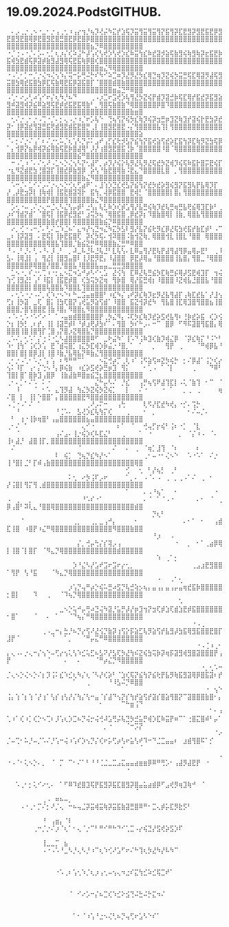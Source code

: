 # 19.09.2024.PodstGITHUB.
⠀⠄⡠⢀⡐⢀⠢⠐⣀⠂⡐⢠⢀⢂⠰⢠⡔⢲⡘⢦⡹⢜⡬⠳⣍⡞⣱⢯⡹⣭⢻⣭⢻⣭⢻⡝⣯⢻⡽⣏⣟⣻⡽⣻⣟⣯⣟⡿⣻⣟⣿⣻⣟⣿⢿⡿⣟⣿⣻⣟⣿⣛⣿⣟⡿⣟⣿⡿⣿⣿⣿⣿⣿⣿⣿⣿⣿⣿⣿⣿⣿⣿⣿⣿⣿⣿⣿⣿⣿⣿⣿⣿⣿⣿⣿⣿⣿⣿⣿⣿⣿⣿⣿⣿⣿⣿⣿⣿⣿⣿⣿⣿⣿⣿⣿⣿⣿⣦⡙⠿⣿⣿⣿⣿⣿⣿⣿⣿⣿
⠐⡈⢐⠠⠐⡈⠄⡡⠄⢂⡁⢆⡰⡌⢎⠵⣨⠓⡼⢡⢎⢣⢞⡱⢣⢞⡱⣎⠷⣭⢳⣎⠷⣞⣽⡺⣵⢯⣷⣻⢮⢷⣻⢷⡽⣖⣯⣟⡷⣯⢾⣳⣟⣾⢯⡿⣽⡾⣷⣻⣼⣻⢿⢯⣟⣯⢷⡿⣿⢎⣿⣿⣿⣿⣿⣿⣿⣿⣿⣿⣿⣿⣿⣿⣿⣿⣿⣿⣿⣿⣿⣿⣿⣿⣿⣿⣿⣿⣿⣿⣿⣿⣿⣿⣿⣿⣿⣿⣿⣿⣿⣿⣿⣿⣿⣿⣿⣿⣿⣶⣌⠻⢿⣿⣿⣿⣿⣿⣿
⠐⠠⢁⠂⡁⠒⡈⡐⢌⠲⢌⢢⠱⡌⢭⠒⡥⢛⠬⡓⠎⠳⠊⠵⣉⠶⡹⣜⡻⣜⡳⣎⢿⣙⢶⡹⣝⢮⡳⣭⣛⢯⣏⢿⣽⡻⣼⢯⣻⣭⣿⣳⢿⣞⣯⣿⣳⡿⣏⢯⣷⢿⣟⣯⡿⣽⣯⣿⡏⠈⣿⣿⣿⣾⣿⣷⣿⣿⣿⣿⣿⣿⣿⣿⣿⣿⣿⣿⣿⣿⣿⣿⣿⣿⣿⣿⣿⣿⣿⣿⣿⣿⣿⣿⣿⣿⣿⣿⣿⣿⣿⣿⣿⣿⣿⣿⣿⣿⣿⣿⣿⣿⣶⣬⣙⠛⠿⣿⣿
⠠⢁⠂⠔⡠⢃⠴⢡⠊⠖⡌⢆⠳⡘⠦⠙⠀⠀⠀⢀⠠⡰⣉⠖⣩⢞⡱⢧⢻⣜⡳⣝⢮⡟⣾⡹⣽⣚⡷⢯⣏⢿⡞⣯⣞⡽⣯⣻⣵⣻⠾⣽⣻⢾⡽⣮⠿⣵⣻⢯⣟⡾⣞⣯⣟⣯⢿⣷⠃⡀⢻⣿⢯⣷⣿⣷⠙⢿⣿⣿⣿⣿⣿⡿⣿⠹⣿⣿⣿⣿⣿⣿⣿⣿⣿⣿⣿⣿⣿⣿⣿⣿⣿⣿⣿⣿⣿⣿⣿⣿⣿⣿⣿⣿⣿⣿⣿⣿⣿⣿⣿⣿⣿⣿⣿⣿⣷⣶⣿
⠀⢂⠌⡐⢀⠂⡐⠠⢉⠐⡈⠄⡂⢄⠠⡐⠰⡈⠖⡡⢧⠑⠀⢙⢦⢫⡝⢮⡳⣎⢷⡹⢮⡽⣲⣛⡶⣹⣝⢷⣹⡞⣽⢮⡗⣟⣳⡽⣞⡽⠂⢸⡿⣽⣞⢻⣽⣛⣯⢟⣾⣻⣟⣾⣯⣟⣿⡛⢀⡇⢸⣿⣻⣟⣿⣟⠠⡌⢻⣿⣿⣿⣿⣧⢹⡇⢻⣿⣿⣿⣿⣿⣿⣿⣿⣿⣿⣿⣿⣿⣿⣿⣿⣿⣿⣿⣿⣿⣿⣿⣿⣿⣿⡿⣿⣿⣿⣿⣿⣿⣿⣿⣿⣿⣿⣿⣿⣿⣵
⠈⠄⡂⠌⡐⠌⢠⠁⠆⠌⡐⢂⠥⡈⢆⢡⠣⡙⡬⠅⣠⠞⢠⡋⣎⢗⡺⣣⡝⣮⢳⡝⣯⢞⣵⢫⣞⡵⣏⣯⢳⡽⣏⢷⡻⣝⣳⢯⡿⠁⡄⢺⡿⡝⣦⡿⢾⡽⣮⢿⣷⢯⣟⡷⣿⣼⢿⠃⡸⡜⢰⣿⣻⣟⣿⣯⢘⡷⠈⣿⣿⣿⣿⣿⠸⣿⠈⢿⣿⣿⣿⣿⣿⣿⣿⣿⣿⣿⣿⣿⣿⣿⣿⣿⣿⣿⣿⣿⣿⣿⣿⣿⣿⣿⣮⠛⣿⣿⣿⣿⣿⣿⣿⣿⣿⣿⣿⣿⣿
⠀⠒⠠⢁⠰⠈⠄⠌⢂⠜⠠⣁⠢⡑⢌⢢⠣⡝⢂⣼⠋⡀⡴⡹⡜⢮⡕⢧⡻⣜⢧⡻⣜⢯⣞⡳⣝⢾⡹⢮⢯⠷⣯⡗⣿⡭⣟⢮⡏⠐⣆⠻⣝⣾⣟⣳⢘⣿⣽⡏⢸⣿⣞⡿⣷⣻⡿⠀⡵⢣⠘⣷⣟⣿⢿⣷⠨⣟⣄⠙⣿⣿⣿⣿⣇⣿⠀⡀⢻⣿⣿⣿⣿⣿⣿⣿⣿⣿⣿⣿⣿⣿⣿⣿⣿⣿⣿⣿⣿⣿⣿⣿⣿⣿⣿⣷⣌⠻⣿⣿⣿⣿⣿⣿⣿⣿⣿⣿⣿
⠀⠡⠒⡈⠄⣁⠊⠌⡠⠌⡐⢄⠢⡑⢊⢆⢋⣴⠟⠁⠄⣸⢱⡱⣙⣎⢞⣣⡝⣮⢳⡝⣞⡳⣞⡵⣻⢮⣻⡝⣯⣻⢧⡟⣧⢿⡹⡏⠀⡜⢀⡼⣟⣲⡽⡇⢸⢷⢾⡇⢸⣯⣟⣿⣽⢽⡗⠀⣯⢳⡀⢼⡿⣯⣿⣿⠀⣟⢾⡃⠈⣿⣿⣿⣿⣿⡇⣿⡄⢻⣿⣿⣿⣿⣿⣿⣿⣿⣿⣿⣿⣿⣿⣿⣿⣿⣿⡟⣿⣿⣿⣿⢹⣿⣿⣿⣿⣷⣌⠻⣿⣿⣿⣿⣿⣿⣿⣿⣿
⠀⡡⢂⠐⠤⢀⠌⡐⢄⠒⣈⢄⠣⣌⢣⡤⡾⠃⣐⢣⡄⢧⣃⠷⡱⢎⡾⣡⢻⡜⣧⣛⢮⢷⡹⣞⢧⣛⢶⣛⣧⢟⣮⢿⣹⣏⡷⠃⢀⡰⠎⢹⣾⡝⣾⠁⠈⣿⢯⡇⢸⣯⡿⣞⣻⣞⠃⣰⢭⡳⢦⠈⢿⣿⣯⣿⢀⡿⣞⡽⡆⠹⣿⣷⣿⢿⡇⢸⣷⡀⢿⣿⣧⢻⣿⣿⣿⣿⣿⣿⣿⣿⣿⣿⣿⣿⣿⣷⣿⡞⣿⣿⡇⢿⣿⣿⣿⣿⣿⣷⣮⡙⠿⣿⣿⣿⣿⣿⣿
⠀⠔⡀⢊⠐⠠⠒⡈⠄⢃⠌⣈⠱⣈⠦⠁⣄⠲⡜⢢⣙⠲⣌⠳⣍⡳⣣⠇⣻⡜⣧⡝⣮⢗⡻⣎⡿⣜⢯⣳⢞⣯⡞⣷⣏⡾⠃⠠⠉⣀⠆⢸⡽⣽⣻⠀⠄⣟⢯⡇⢸⡷⣟⣯⣿⢏⠀⡽⢎⡳⢯⠄⢺⠽⣿⣿⠨⣷⢺⣝⢷⡀⢿⣿⣿⢺⣇⢸⣿⣇⠘⣿⣿⠀⢿⣿⣿⣿⣿⣿⣿⣿⣿⣿⣿⣿⣿⢿⣿⣧⢹⣿⣿⡈⣷⣮⣝⡛⠿⢿⣿⣿⣷⣌⣛⠛⠿⣿⣿
⠘⠠⢀⠃⡘⠄⢃⠠⠘⠄⡸⢀⠃⠀⡀⠼⣀⠧⣘⠧⣘⢧⣘⠃⣇⢧⢣⠄⣇⠿⣤⢻⡜⣟⢧⡟⣼⢻⣼⢻⡿⣤⢿⡤⣟⠃⠀⢀⠸⣣⠄⢸⢿⣸⡇⢠⠀⢻⣜⡇⢸⣿⣻⣤⣿⠇⢸⡸⣟⡻⣟⡄⠸⣼⣿⣿⠀⡿⣟⡼⢿⣤⠘⣿⣿⣿⣿⢸⣧⣿⡄⢻⣿⣀⠘⢿⣿⣿⣿⣿⣿⣿⣿⡿⢿⣿⣿⡜⣿⣿⡘⣿⣿⣧⠸⣿⣿⣿⣧⣤⣤⣀⣛⣛⣻⣿⣿⣿⣿
⠀⣁⠢⠐⡀⠎⡐⢂⢉⠰⠐⡂⣄⠢⣍⠲⣡⠚⡴⠣⠊⢂⣡⠀⣜⢪⢳⠀⣏⠿⣜⢧⣛⣮⡳⣏⢷⣛⡮⢿⡼⣫⣟⢾⣹⡏⠀⢲⢬⢱⢊⢸⣻⣜⡃⢠⠃⠸⣯⡇⢸⣯⣟⡾⣿⠀⢎⣳⢭⡳⣝⢶⠀⢻⡷⣿⠀⢿⡜⣯⣛⢾⡆⠸⣿⣿⣿⠸⣝⢾⣧⣘⣿⣿⣧⠘⣿⣿⣿⣿⣿⣿⣿⡇⣿⣿⣿⢧⣿⣿⣧⠹⣿⣿⣇⢹⣿⣿⣿⣿⣿⣿⣿⣿⣿⣿⣿⣿⣿
⠀⠄⢂⠡⠐⡐⠠⠌⡀⢎⠱⡐⠢⠑⠆⠓⣀⣩⣤⣶⣿⣿⠃⠰⣎⠳⡌⢠⠞⡽⣎⢷⡹⣖⡻⣜⣧⢻⣼⡏⢠⢷⣏⣞⣧⠁⡜⣸⢢⢋⡆⢸⡳⣽⠀⣀⢏⠀⣿⡅⢸⣳⢏⣿⡝⢠⢞⣥⡻⣵⢫⣾⠁⠸⣿⣿⠀⣯⣝⢺⡽⣞⠳⠀⢻⣧⣿⢸⣏⢿⣹⣿⢻⣿⣿⣦⢸⣿⣿⣿⣿⡐⣿⢣⣿⣿⣟⢸⣷⠸⣿⡄⠻⣿⣿⣆⠻⣿⣿⣿⣿⣿⣿⣿⣿⣿⣿⣿⣿
⠠⠈⠄⢂⠡⠐⠡⠊⠔⠈⠀⠁⠠⣤⣶⣾⣿⣿⣿⣿⣿⡟⢀⡳⣌⠻⡄⠨⢏⡳⣎⢷⡹⣞⡵⣫⢞⣧⢻⠆⢘⡷⣞⡵⣯⠀⢎⡱⢪⡑⡆⢸⡳⡃⢀⠆⡞⡀⢸⡇⢸⣽⣛⡾⠇⠘⡾⣰⢟⡼⣳⠎⠁⠄⢻⣿⠀⡳⠎⠓⡠⠄⠒⠉⠀⣿⡿⠀⠋⠻⠯⣽⣿⢻⣯⣿⡄⢿⣿⣿⣿⢸⣿⢸⣿⢻⡏⢈⣿⢠⡝⣿⡰⣝⢿⣿⣧⡙⣿⣿⣿⣿⣿⣿⣿⣿⣿⣿⣿
⢀⠡⠌⡀⢂⠡⠁⡌⢐⠨⠐⣁⠣⣼⣿⣿⣿⣿⣿⠿⠋⠀⣀⠗⣬⠳⠁⢸⠡⠙⢨⠷⣹⢎⣷⡹⢾⣌⡿⠀⠈⡽⣎⢷⡍⠘⠨⠑⠃⠱⠂⢸⢳⠁⢨⢎⡱⢡⠀⣟⠈⣾⢭⣿⡁⢰⣍⡳⣏⢾⡱⡷⣬⡐⠘⣿⡀⠁⠀⠁⠀⠀⡀⠀⠀⢻⡟⠀⢀⠀⠀⠀⠈⠛⢾⡿⣧⠘⣿⣿⡇⣿⡇⣿⡿⣸⡇⢸⣿⠸⣷⡘⣧⢿⣧⡝⠿⣷⣌⢻⣿⣿⣿⣿⣿⣿⣿⣿⣿
⢀⠂⡐⠠⢁⠂⠡⡐⠈⡄⢡⠀⠆⠻⠛⠛⠉⠁⠀⠀⠀⠢⣍⢚⡴⡉⢀⢇⠰⠁⢨⠫⣵⢫⠶⣝⡳⢮⡓⠀⡂⠌⡿⣼⠁⢨⡑⢎⡔⢢⠅⠸⡏⠀⢠⠂⡌⢑⠢⠘⡄⡿⢮⣷⠀⠰⣎⡵⣫⢞⡵⣛⡶⣹⠀⢻⡅⠀⠀⠀⠂⢁⠠⠀⠁⠈⡇⠀⠀⠀⠀⢀⠀⠀⠀⠙⠿⠃⢹⣿⡇⣿⠁⣿⡷⣹⢠⣿⡿⠀⢸⣷⣼⣷⠿⣿⣶⣮⣙⣆⣿⣿⣿⣿⣿⣿⣿⣿⣿
⢀⠂⠄⡁⠂⠌⠡⠀⠅⠐⠀⠀⠀⠀⠀⠀⠀⠀⠀⠀⣌⠓⡤⠣⠌⠀⡘⣎⠀⠀⢠⡛⢦⢫⠟⣼⢹⣏⡇⠠⢅⠈⣷⢹⠀⠂⠉⠀⠈⠀⠀⠸⠀⠀⠀⠈⠀⠂⠡⠀⣄⢹⡻⣼⠀⢳⣌⡳⣝⢮⡳⣝⢮⡁⠀⠀⡇⠀⠀⠌⠐⠀⠀⠀⠐⠀⠁⠀⠀⡀⢀⠀⢀⠀⠀⠀⠀⢶⠌⣿⠀⡇⠀⢸⡇⠑⣿⣿⠁⡄⣿⣿⣿⣿⣿⣟⠻⣿⣿⣾⣿⣿⣿⣿⣿⣿⣿⣿⣿
⠠⢈⠐⠠⠁⠌⠀⠁⠀⠀⠀⠀⠀⠀⠀⠀⠀⠀⢀⠜⡠⠍⠒⠀⠀⢠⢓⠀⠀⠀⠀⢇⠫⡜⣏⣞⠳⢞⡄⠐⡊⠄⢩⡓⠀⠀⠀⠀⠀⠀⠀⠘⠀⠀⠀⠀⠀⠀⠀⠀⠘⢈⠡⠄⠀⣣⢜⡱⣎⢧⢳⡍⢎⠀⠀⠀⢀⠀⠀⠀⠂⠀⡀⠀⠀⠀⠀⠀⠀⠀⠂⠌⠤⡈⠄⠀⠀⠀⠀⠃⠀⢰⠐⢸⡷⢶⣿⠃⢠⣤⣿⣿⣿⣿⣿⣿⣦⣤⣿⣿⣿⣿⣿⣿⣿⣿⣿⣿⣿
⢀⠂⠌⠀⠁⠀⠀⠀⠀⠀⠀⠀⠀⠀⠀⠀⠀⢄⠊⠐⠀⠀⠀⠀⠀⠆⠁⠀⠈⠀⠀⢚⢤⡋⡖⢮⠃⢨⠆⠐⡁⠀⠈⣇⠀⠀⠀⠀⠀⠀⠀⠈⠀⠀⠀⠀⠀⠀⠀⠀⢠⠌⣠⠄⢸⡐⢮⡱⢎⠧⣏⣌⠃⠀⠀⢀⠀⠀⠀⠁⠀⠐⠀⠀⠀⠀⠀⠀⡀⠀⠈⡌⠰⠠⠀⠈⠄⠀⢸⠆⣼⡘⠀⣼⣿⢸⡏⡀⣿⣿⣿⣿⣿⣿⣿⣿⣿⣿⣿⣿⣿⣿⣿⣿⣿⣿⣿⣿⣿
⠀⠌⠀⠀⠀⠀⠀⠀⠀⠀⠀⠀⠀⠀⠀⠀⠈⠀⠀⠀⠀⠀⠀⠀⠌⠀⠀⠄⠀⢀⠀⠈⢶⡁⣸⢹⠀⠈⠆⠀⠀⠀⠀⠆⠀⠀⠀⠀⠀⠀⠀⠀⠀⠀⠀⠀⠀⠀⠀⠀⠇⠀⢮⡁⠀⢙⢦⡙⣎⠳⡜⠢⠁⠀⠀⠀⠀⠀⠀⠀⢀⠂⠤⠐⠂⢌⠢⠑⠀⠀⠡⠐⠡⠁⠀⠌⡐⠀⢸⠘⣿⡇⣈⠃⡏⠾⢠⣷⣿⣿⣿⣿⣿⣿⣿⣿⣿⣿⣿⣿⣿⣿⣿⣿⣿⣿⣿⢿⣿
⠀⠀⠀⠀⠀⠀⠀⠀⠀⠀⠀⠀⠀⠀⠀⠀⠀⠀⠀⠀⠀⠀⠀⠀⠀⠀⠀⢊⠀⠀⢂⠀⠃⡜⢦⡃⠀⢀⠃⠀⠀⠀⠀⠀⠀⠀⠀⠀⠀⠀⠀⠀⠀⠀⠀⠀⠀⠀⠀⠀⠀⠀⠀⠅⢂⠀⠔⡳⢨⠏⡠⠖⠀⠀⠀⠀⠁⡀⠄⠀⠠⠈⠄⠠⠀⢀⠀⡀⢀⠠⠁⠌⠀⢀⠀⠂⠀⠀⡜⢨⣿⡇⢻⡍⢻⢀⣾⣿⣿⣿⣿⣿⣿⣿⣿⣿⣿⣿⣿⣿⣿⣿⣿⣿⣿⣿⣿⣿⣿
⠀⠀⠀⠀⠀⠀⠀⠀⠀⠀⠀⠀⠀⠀⠀⠀⠀⠀⠀⠀⠀⠀⠀⠀⠀⠀⠀⠁⠀⠀⠀⠄⠠⠘⢦⠁⠀⠀⠂⠀⠀⠀⠀⠀⠀⠀⠀⠐⠀⠠⠀⢀⠀⠀⡀⠀⠀⠀⠀⠀⠀⠀⠀⠀⠀⠀⠘⠡⠎⠐⠁⠀⠀⠀⠀⠀⠀⠀⠀⠀⠄⠈⠀⠁⠈⠠⠐⠀⠀⠀⠀⠀⠄⠂⠀⠈⠀⢀⡿⢠⣿⠃⠽⢇⣄⠘⣿⣿⢿⣿⣿⣿⣿⣿⣿⣿⣿⣿⣿⣿⣿⣿⣿⣿⣿⣿⣿⣾⣿
⠀⠀⠀⠀⠀⠀⠀⠀⠀⠀⠀⠀⠀⠀⠀⠀⠀⠀⠀⠀⠀⠀⠀⠀⠀⠀⠀⠀⠀⠀⠀⠀⠀⡙⢆⠃⠀⠀⠀⠀⠀⠀⠀⠀⠀⠀⠀⠀⠀⠀⠀⠀⠈⠀⠀⠀⠀⠀⠀⠀⠀⠀⠀⠀⢀⡀⠀⠀⢀⡀⣀⢠⠚⡄⠀⠀⠀⠀⠂⠀⠀⠀⠀⠀⠀⠀⠀⠀⠀⠄⠂⠁⠀⠂⠀⠀⢠⣾⣏⢸⣿⠀⠰⣿⡟⠰⣌⠛⢿⣿⣿⣿⣿⣿⣿⣿⣿⣿⣿⣿⣿⣿⠻⣿⣿⣿⣷⣿⣿
⠀⠀⠀⠀⠀⠀⠀⠀⠀⠀⠀⠀⠀⠀⠀⠀⠀⠀⠀⠀⠀⠀⠀⠀⠀⠀⠀⠀⠀⠀⠀⠀⠀⠘⡰⠀⠀⠠⠀⠀⠀⠀⠀⠀⠀⠀⠀⠀⠀⠀⠀⠀⠀⠀⠀⠀⠀⠀⠀⠀⠀⠀⠀⠀⠀⡌⡀⢚⡤⢓⡌⡎⢽⡠⢠⠀⠀⠀⠀⠀⠀⠀⠀⠀⠀⠀⠀⠐⠀⠀⡀⠀⠂⠁⢀⣴⡿⢿⡇⢸⣿⠈⡇⣿⡏⠀⠈⠻⣄⡙⢿⣿⣿⣿⣿⣿⣿⣿⣿⣿⣿⣿⣿⣾⣿⣿⣿⣿⣿
⠀⠀⠀⠀⠀⠀⠀⠀⠀⠀⠀⠀⠀⠀⠀⠀⠀⠀⠀⠀⠀⠀⠀⠀⠀⠀⠀⠀⠀⠀⠀⠀⠀⠀⠱⠀⢀⠁⡂⠀⠀⠀⠀⠀⠀⠀⠀⠀⠀⠀⠀⠀⠀⠀⠀⠀⠀⠀⠀⠀⠀⠀⠀⠀⡱⠘⣌⠣⡜⣡⠞⣩⠖⣩⠖⡔⢂⡀⠀⠀⠀⠀⠀⠀⠀⠀⠀⠀⠀⠀⠀⢀⣠⣰⣟⣻⣿⣿⠁⢻⡟⠀⢣⠘⣯⠀⠀⠀⠈⠳⣄⡙⢿⣿⣿⣿⣿⣿⣿⣿⣿⣿⣿⣿⣿⣿⣿⣿⣿
⠀⠀⠀⠀⠀⠀⠀⠀⠀⠀⠀⠀⠀⠀⠀⠀⠀⠀⠀⠀⠀⠀⠀⠀⠀⠀⠀⠀⠀⠀⠀⠀⠀⠀⠐⠀⠀⠠⠁⢂⠀⠀⠀⠀⠀⠀⠀⠀⠀⠀⠀⠀⠀⠀⠀⠀⠀⠀⠀⠀⠀⠀⠀⡰⢡⡙⢤⠛⡴⡑⢮⠥⣛⠴⣫⡙⢧⣚⢵⡢⢦⡄⣤⢠⡄⣤⢠⡤⣤⢶⣞⣯⡷⣿⣿⣿⣿⣿⡂⣿⡇⠀⠀⠀⠹⠀⠀⢀⠀⠀⠈⠹⢦⡙⢿⣿⣿⣿⣿⣿⣿⣿⣿⣿⣿⣿⣿⣿⣿
⠀⠀⠀⠀⠀⠀⠀⠀⠀⠀⠀⠀⠀⠀⠀⠀⠀⠀⠀⠀⠀⠀⠀⠀⠀⠀⠀⠀⠀⠀⠀⠀⠀⠀⠀⠀⠀⠀⠀⠡⠀⠀⠀⠀⠀⠀⠀⠀⠀⠀⠀⠀⠀⠀⠀⠀⠀⠀⠀⠀⠀⣀⠢⡑⢥⠚⡤⢛⠴⣙⢬⠳⣽⡘⣥⡛⡼⡜⡶⣹⢲⡝⣲⢏⡾⣱⢏⣾⣱⣟⡾⣯⣿⣿⣿⣿⣿⣿⠂⣿⠁⠀⠀⠀⠈⠀⠀⠄⠀⠁⠀⠀⠈⠙⢦⡌⠛⢿⣿⣿⣿⣿⣿⣿⣿⣿⣿⣿⣿
⠀⠀⠀⠀⠀⠀⠀⠀⠀⠀⠀⠀⠀⠀⠀⠀⠀⠀⠀⠀⠀⠀⠀⠀⠀⠀⠀⠀⠀⠀⠀⠀⠀⠀⠀⠀⠀⠀⠀⠀⠀⠀⠐⠠⢀⠀⠀⠀⠀⠀⠀⠀⠀⠀⠀⠀⠀⢀⠠⣀⠒⡄⣓⡘⠦⡙⡔⢫⠜⣜⢪⡙⣷⡽⢰⢫⡕⡯⣵⣋⢧⡻⣵⢫⡞⣧⣻⡼⣳⣯⢿⣻⣯⣿⣿⣟⣿⡏⣸⡟⠈⠀⠀⠀⠀⠀⠀⠀⠈⠀⠀⠁⡀⠀⠀⠈⠛⡤⣍⠛⠿⣿⣿⣿⣿⣿⣿⣿⣿
⠀⠀⠀⠀⠀⠀⠀⠀⠀⠀⠀⠀⠀⠀⠀⠀⠀⠀⠀⠀⠀⠀⠀⠀⠀⠀⠀⠀⠀⠀⠀⠀⠀⠀⠀⠀⠀⠀⠀⠀⠀⠀⠀⠐⠠⢈⠰⢀⠂⡄⢄⠠⠄⡐⢄⠒⡌⢢⠑⠤⢋⡔⢢⢅⢣⠱⣊⢥⣋⠦⣣⠝⡜⣣⢏⡳⣜⢳⠮⣝⢮⣳⢭⡷⡽⢶⡯⣽⣻⢾⣻⣿⣽⣿⣿⣿⡟⢠⡟⠀⠀⠀⠀⠀⠀⠀⠀⠈⠀⠀⠀⠄⠀⠀⠄⠀⠀⠀⠈⠛⡴⣌⡙⠻⣿⣿⣿⣿⣿
⠀⠀⠀⠀⠀⠀⠀⠀⠀⠀⠀⠀⠀⠀⠀⠀⠀⠀⠀⠀⠀⠀⠀⠀⠀⠀⠀⠀⠀⠀⠀⠀⠀⠀⠀⠀⠀⠀⠀⠀⠀⠀⠀⠀⠐⡀⢂⠡⠒⡈⢄⠢⡑⢌⠢⡑⠌⡆⡹⢨⠅⣎⠱⣊⢆⠳⡌⢆⠈⠣⡜⢎⡵⠃⠈⣱⢎⢯⡝⣮⢳⡝⣮⢗⡟⣧⡻⢷⣯⣻⣽⢿⡿⣿⣯⣽⠆⡞⠀⠀⠀⠀⠀⠀⠀⠀⠀⠀⠀⠀⠀⠀⠀⠁⠀⠀⢀⠀⠀⠀⠀⠘⠸⣣⠬⡙⠿⣿⣿
⠀⠀⠀⠀⠀⠀⠀⠀⠀⠀⠀⠀⠀⠀⠀⠀⠀⠀⠀⠀⠀⠀⠀⠀⠀⠀⠀⠀⠀⠀⠀⠀⠀⠀⠀⠀⠀⠀⠀⠀⠀⠀⠀⠀⠀⠐⠀⢢⠑⢨⡄⢱⠈⡆⢱⠈⡜⢰⠁⢣⡎⢰⢣⡜⡌⢳⡌⢣⠒⣤⠈⡎⣼⠙⢢⡝⡎⢳⡞⣵⢫⡞⣽⡎⣿⣵⢻⣿⡝⠉⣽⣿⣿⣿⣷⣿⠂⡄⠀⠀⠀⠀⠀⠀⠀⠀⠀⠀⠀⠀⠀⠀⠀⠀⠀⠀⠀⠀⠀⠂⠀⠀⠀⠀⠉⠓⣶⢨⠙
⠀⠀⠀⠀⠀⠀⠀⠀⠀⠀⠀⠀⠀⠀⠀⠀⠀⠀⠀⠀⠀⠀⠀⠀⠀⠀⠀⠀⠀⠀⠀⠀⠀⠀⠀⠀⠀⠀⠀⠀⠀⠀⠀⠀⠀⠀⠁⠂⠰⢁⠰⠁⢎⠰⡁⢎⡑⠢⢉⠆⡸⢡⢆⡱⣉⠦⡙⢬⡒⢬⢚⠼⣡⢛⡬⢧⣙⡳⣚⣥⡛⢾⡱⣏⠷⣭⡟⠶⠉⠁⢐⣿⣍⣿⠾⠃⡤⠁⠀⠀⠀⠀⠀⠀⠀⠀⠀⠀⠀⠀⠀⠀⠀⠀⠀⠀⠀⠀⠀⠀⡀⠐⠀⠀⠀⠈⠒⡩⡝
⠀⠀⠀⠀⠀⠀⠀⠀⠀⠀⠀⠀⠀⠀⠀⠀⠀⠀⠀⠀⠀⠀⠀⠀⠀⠀⠀⠀⠀⠀⠀⠀⠀⠀⠀⠀⠀⠀⠀⠀⠀⠀⠀⠀⠀⠀⠀⠈⠔⡈⠤⢉⠂⠥⡘⠤⡈⠡⠌⡘⢡⠒⢬⠰⢡⠎⡱⢢⡙⡌⢎⠖⡥⢋⡴⢣⠖⣥⢣⠞⠹⠒⠙⣈⣉⣤⣤⠆⠀⣰⣾⢻⣿⠯⠁⡊⠀⠀⠀⠀⠀⠀⠀⠀⠀⠀⠀⠀⠀⠀⠀⠀⠀⠀⠀⠀⠀⠀⠀⠀⠀⠀⠀⠀⠂⠀⠀⠀⠈
⠀⠀⠀⠀⠀⠀⠀⠀⠀⠀⠀⠀⠀⠀⠀⠀⠀⠀⠀⠀⠀⠀⠀⠀⠀⠀⠀⠀⠀⠀⠀⠀⠀⠀⠀⠀⠀⠀⠀⠀⠀⠀⠀⠀⠀⠀⠀⠀⠠⠐⠠⠈⠂⢅⠢⡑⠄⡀⠀⠈⠀⡉⠀⠉⠂⠌⠁⠃⠘⠘⢈⣈⣀⣉⣠⣍⣤⣤⣴⣶⣶⡿⠿⠛⢛⡡⠂⢠⣼⡻⣼⣟⡟⠀⠐⠀⠀⠀⠀⠀⠀⠀⠀⠀⠀⠀⠀⠀⠀⠀⠀⠀⠀⠀⠀⠀⠀⠀⠀⠀⠀⠀⠀⠀⠀⠐⠀⠀⠀
⠀⠀⠀⠀⠀⠀⠀⠀⠀⠀⠀⠀⠀⠀⠀⠀⠀⠀⠀⠀⠀⠀⠀⠀⠀⠀⠀⠀⠀⠀⠀⠀⠀⠀⠀⠀⠀⠀⠀⠀⠀⠀⠀⠀⠀⠀⠀⠀⠀⠀⠀⠡⢀⠂⡂⢅⠊⠔⢂⠄⠀⠁⠋⠿⠹⣞⣿⣹⢯⡟⣯⣻⡽⣯⣏⣿⣻⡽⣿⣤⣥⣴⣾⡿⠋⣠⢞⡻⢶⣹⢷⠚⠀⠈⠀⠀⠀⠀⠀⠀⠀⠀⠀⠀⠀⠀⠀⠀⠀⠀⠀⠀⠀⠀⠀⠀⠀⠀⠀⠀⠀⠀⠀⠀⠀⠀⠀⠈⠀
⠀⠀⠀⠀⠀⠀⠀⠀⢀⠠⠀⠶⠦⠤⡀⠀⠀⠀⠀⠀⠀⠀⠀⠀⠀⠀⠀⠀⠀⠀⠀⠀⠀⠀⠀⠀⠀⠀⠀⠀⠀⠀⠀⠀⠀⠀⠀⠀⠀⠀⠀⠀⠠⠐⢀⠂⡉⠌⡂⠜⡈⢄⠀⠒⠦⢤⣈⡽⣭⢾⣭⢷⡽⣭⣯⣷⣽⣛⣿⠿⠛⠂⣉⢄⡾⡥⣏⡻⣗⡫⠃⠀⠀⠀⠀⠀⠀⠀⠀⠀⠀⠀⠀⠀⠀⠀⠀⠀⠀⠀⠀⠀⠀⠀⠀⠀⠀⠀⠀⠀⠀⠀⠀⠀⠀⠀⠀⠀⠀
⠀⠀⠀⠀⠀⠀⠀⠀⠘⠀⢠⣶⡄⠈⠇⠀⠀⠀⠀⠀⠀⠀⠀⠀⠀⠀⠀⠀⠀⠀⠀⠀⠀⠀⠀⠀⠀⠀⠀⠀⠀⠀⠀⠀⠀⠀⠀⠀⠀⠀⠀⠀⠀⠀⠀⢀⠒⡈⡐⠌⡰⠈⢆⠁⠂⢄⠈⡐⠉⠃⠛⠊⠛⠓⠙⠊⢁⣉⠠⡔⢮⣙⡜⣫⢞⡵⣫⡱⠏⠀⠀⠀⠀⠀⠀⠀⠀⠀⠀⠀⠀⠀⠀⠀⠀⠀⠀⠀⠀⠀⠀⠀⠀⠀⠀⠀⠀⠀⠀⠀⠀⠀⠀⠀⠀⠀⠀⠀⠀
⠀⠀⠀⠀⠀⠀⠀⠀⢸⣀⣀⡉⠀⣦⠀⠀⠀⠀⠀⠀⠀⠀⠀⠀⠀⠀⠀⠀⠀⠀⠀⠀⠀⠀⠀⠀⠀⠀⠀⠀⠀⠀⠀⠀⠀⠀⠀⠀⠀⠀⠀⠀⠀⠀⠀⠀⠀⠠⠐⠠⠡⠘⣀⠣⡘⢄⠣⡘⠰⠉⢆⠱⢊⠜⣡⠋⠖⠌⠓⢹⢆⡳⣜⠳⡜⠧⠳⠉⠀⠀⠀⠀⠀⠀⠀⠀⠀⠀⠀⠀⠀⠀⠀⠀⠀⠀⠀⠀⠀⠀⠀⠀⠀⠀⠀⠀⠀⠀⠀⠀⠀⠀⠀⠀⠀⠀⠀⠀⠀
⠀⠀⠀⠀⠀⠀⠀⠀⠀⠀⠀⠀⠀⠀⠀⠀⠀⠀⠀⠀⠀⠀⠀⠀⠀⠀⠀⠀⠀⠀⠀⠀⠀⠀⠀⠀⠀⠀⠀⠀⠀⠀⠀⠀⠀⠀⠀⠀⠀⠀⠀⠀⠀⠀⠀⠀⠀⠀⠀⠀⠐⠡⢀⠆⢡⢂⠱⡈⢆⡰⢠⢂⠤⢢⢄⠲⣐⠎⣍⢳⣊⠵⣊⢯⣉⠞⠁⠀⠀⠀⠀⠀⠀⠀⠀⠀⠀⠀⠀⠀⠀⠀⠀⠀⠀⠀⠀⠀⠀⠀⠀⠀⠀⠀⠀⠀⠀⠀⠀⠀⠀⠀⠀⠀⠀⠀⠀⠀⠀
⠀⠀⠀⠀⠀⠀⠀⠀⠀⠀⠀⠀⠀⠀⠀⠀⠀⠀⠀⠀⠀⠀⠀⠀⠀⠀⠀⠀⠀⠀⠀⠀⠀⠀⠀⠀⠀⠀⠀⠀⠀⠀⠀⠀⠀⠀⠀⠀⠀⠀⠀⠀⠀⠀⠀⠀⠀⠀⠀⠀⠀⠀⠀⠈⠀⠊⠔⡡⠒⡌⠦⣉⢎⠱⣊⠕⣪⢙⠬⣓⠬⡓⣍⠲⠌⠀⠀⠀⠀⠀⠀⠀⠀⠀⠀⠀⠀⠀⠀⠀⠀⠀⠀⠀⠀⠀⠀⠀⠀⠀⠀⠀⠀⠀⠀⠀⠀⠀⠀⠀⠀⠀⠀⠀⠀⠀⠀⠀⠀
⠀⠀⠀⠀⠀⠀⠀⠀⠀⠀⠀⠀⠀⠀⠀⠀⠀⠀⠀⠀⠀⠀⠀⠀⠀⠀⠀⠀⠀⠀⠀⠀⠀⠀⠀⠀⠀⠀⠀⠀⠀⠀⠀⠀⠀⠀⠀⠀⠀⠀⠀⠀⠀⠀⠀⠀⠀⠀⠀⠀⠀⠀⠀⠀⠁⠂⠈⠰⢡⠘⣐⠢⢌⢃⠦⡙⢤⢋⠖⣡⠣⠑⠎⠁⠀⠀⠀⠀⠀⠀⠀⠀⠀⠀⠀⠀⠀⠀⠀⠀⠀⠀⠀⠀⠀⠀⠀⠀⠀⠀⠀⠀⠀⠀⠀⠀⠀⠀⠀⠀⠀⠀⠀⠀⠀⠀⠀⠀⠀
